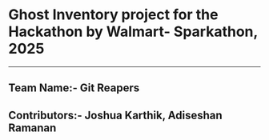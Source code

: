<h1>Ghost Inventory project for the Hackathon by Walmart- Sparkathon, 2025</h1>
<hr>
<h2>Team Name:- Git Reapers</h2>
<h2>Contributors:- Joshua Karthik, Adiseshan Ramanan</h2>